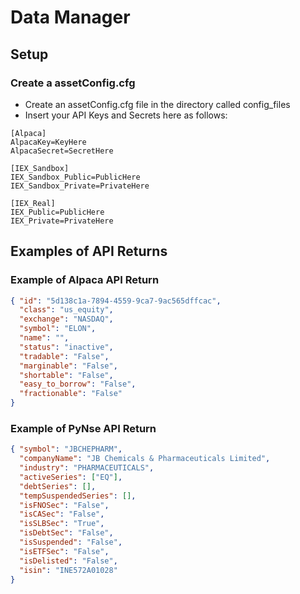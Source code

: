 # Data Manager
## Setup
### Create a assetConfig.cfg
- Create an assetConfig.cfg file in the directory called config_files
- Insert your API Keys and Secrets here as follows:
~~~
[Alpaca]
AlpacaKey=KeyHere
AlpacaSecret=SecretHere

[IEX_Sandbox]
IEX_Sandbox_Public=PublicHere
IEX_Sandbox_Private=PrivateHere

[IEX_Real]
IEX_Public=PublicHere
IEX_Private=PrivateHere
~~~

## Examples of API Returns

### Example of Alpaca API Return 

```json
{ "id": "5d138c1a-7894-4559-9ca7-9ac565dffcac", 
  "class": "us_equity",
  "exchange": "NASDAQ", 
  "symbol": "ELON", 
  "name": "", 
  "status": "inactive", 
  "tradable": "False", 
  "marginable": "False", 
  "shortable": "False", 
  "easy_to_borrow": "False", 
  "fractionable": "False"
}
```

### Example of PyNse API Return

```json
{ "symbol": "JBCHEPHARM", 
  "companyName": "JB Chemicals & Pharmaceuticals Limited",
  "industry": "PHARMACEUTICALS",
  "activeSeries": ["EQ"],
  "debtSeries": [],
  "tempSuspendedSeries": [],
  "isFNOSec": "False",
  "isCASec": "False",
  "isSLBSec": "True",
  "isDebtSec": "False",
  "isSuspended": "False",
  "isETFSec": "False",
  "isDelisted": "False",
  "isin": "INE572A01028"
}
```
